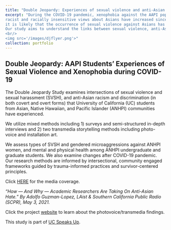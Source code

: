 ```yaml
---
title: "Double Jeopardy: Experiences of sexual violence and anti-Asian racism among AAPI students "
excerpt: "During the COVID-19 pandemic, xenophobia against the AAPI population has increased dramatically. Close to 40% of participants from a national study conducted in 2020 said
racist and racially insensitive views about Asians have increased since the start of pandemic (Pew Research Center 2020). With the rapid increase of reported hate-crimes,
it is likely that the occurrence of sexual violence against Asians has increased as well, simultaneously creating hostile environments that deter survivors from seeking support.
Our study aims to understand the links between sexual violence, anti-Asian racism, mental health, and help seeking behaviors among AAPI college students.
<br/>
<img src='/images/djflyer.png'>"
collection: portfolio
---
```


## Double Jeopardy: AAPI Students’ Experiences of Sexual Violence and Xenophobia during COVID-19


The Double Jeopardy Study examines intersections of sexual violence and sexual harassment (SVSH), and anti-Asian racism and discrimination (in both covert and overt forms) that University of California (UC) students from Asian, Native Hawaiian, and Pacific Islander (ANHPI) communities have experienced.

We utilize mixed methods including 1) surveys and semi-structured in-depth interviews and 2) two transmedia storytelling methods including photo-voice and installation art.

We assess types of SVSH and gendered microaggressions against ANHPI women, and mental and physical health among ANHPI undergraduate and graduate students. We also examine changes after COVID-19 pandemic. Our research methods are informed by intersectional, community engaged frameworks guided by trauma-informed practices and survivor-centered principles.

Click [HERE](https://laist.com/news/education/campus-anti-asian-hate) for the media coverage.

_“How — And Why — Academic Researchers Are Taking On Anti-Asian Hate.” By Adolfo Guzman-Lopez, LAist & Southern California Public Radio (SCPR), May 3, 2021._ 

Click the project [website](https://www.doublejeopardystudy.org/) to learn about the photovoice/transmedia findings.

This study is part of [UC Speaks Up](http://www.ucspeaksup.org).  
